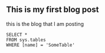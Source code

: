 ## This is my first blog post
this is the blog that I am posting
 ```tsql
 SELECT *
 FROM sys.tables
 WHERE [name] = 'SomeTable'
 ```
